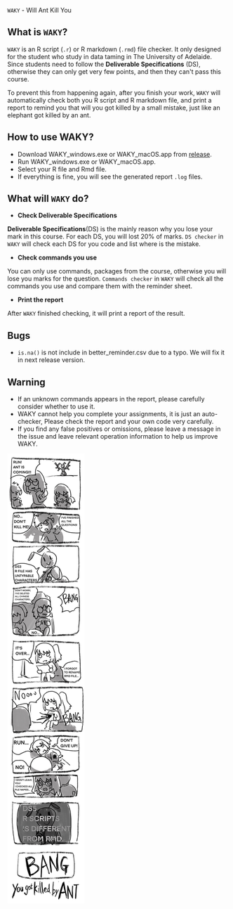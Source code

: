 `WAKY` - Will Ant Kill You

What is `WAKY`?
---------

`WAKY` is an R script (`.r`) or R markdown (`.rmd`) file checker. It only designed for the student who study in data taming in The University of Adelaide. Since students need to follow the **Deliverable Specifications** (DS), otherwise they can only get very few points, and then they can't pass this course.

To prevent this from happening again, after you finish your work, `WAKY` will automatically check both you R script and R markdown file, and print a report to remind you that will you got killed by a small mistake, just like an elephant got killed by an ant.

How to use WAKY?
----------------

- Download WAKY_windows.exe or WAKY_macOS.app from [release](https://github.com/FT1ger/WAKY/releases/).
- Run WAKY_windows.exe or WAKY_macOS.app.
- Select your R file and Rmd file.
- If everything is fine, you will see the generated report `.log` files.

What will `WAKY` do?
--------------

- **Check Deliverable Specifications**

**Deliverable Specifications**(DS) is the mainly reason why you lose your mark in this course. For each DS, you will lost 20% of marks. `DS checker` in `WAKY` will check each DS for you code and list where is the mistake.

- **Check commands you use**

You can only use commands, packages from the course, otherwise you will lose you marks for the question. `Commands checker` in `WAKY` will check all the commands you use and compare them with the reminder sheet.

- **Print the report**

After `WAKY` finished checking, it will print a report of the result.

Bugs
-------
- `is.na()` is not include in better_reminder.csv due to a typo. We will fix it in next release version.

Warning
-------

- If an unknown commands appears in the report, please carefully consider whether to use it.
- WAKY cannot help you complete your assignments, it is just an auto-checker, Please check the report and your own code very carefully.
- If you find any false positives or omissions, please leave a message in the issue and leave relevant operation information to help us improve WAKY.

![Image text](https://github.com/FT1ger/WAKY/blob/main/YKBA.jpg)
